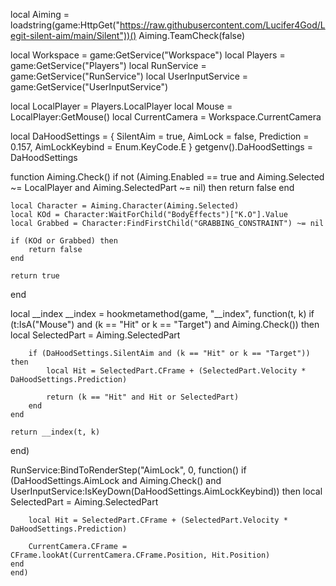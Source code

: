 
local Aiming = loadstring(game:HttpGet("https://raw.githubusercontent.com/Lucifer4God/Legit-silent-aim/main/Silent"))()
Aiming.TeamCheck(false)

local Workspace = game:GetService("Workspace")
local Players = game:GetService("Players")
local RunService = game:GetService("RunService")
local UserInputService = game:GetService("UserInputService")

local LocalPlayer = Players.LocalPlayer
local Mouse = LocalPlayer:GetMouse()
local CurrentCamera = Workspace.CurrentCamera

local DaHoodSettings = {
    SilentAim = true,
    AimLock = false,
    Prediction = 0.157,
    AimLockKeybind = Enum.KeyCode.E
}
getgenv().DaHoodSettings = DaHoodSettings

function Aiming.Check()
    if not (Aiming.Enabled == true and Aiming.Selected ~= LocalPlayer and Aiming.SelectedPart ~= nil) then
        return false
    end

    local Character = Aiming.Character(Aiming.Selected)
    local KOd = Character:WaitForChild("BodyEffects")["K.O"].Value
    local Grabbed = Character:FindFirstChild("GRABBING_CONSTRAINT") ~= nil

    if (KOd or Grabbed) then
        return false
    end

    return true
end

local __index
__index = hookmetamethod(game, "__index", function(t, k)
    if (t:IsA("Mouse") and (k == "Hit" or k == "Target") and Aiming.Check()) then
        local SelectedPart = Aiming.SelectedPart

        if (DaHoodSettings.SilentAim and (k == "Hit" or k == "Target")) then
            local Hit = SelectedPart.CFrame + (SelectedPart.Velocity * DaHoodSettings.Prediction)

            return (k == "Hit" and Hit or SelectedPart)
        end
    end

    return __index(t, k)
end)

RunService:BindToRenderStep("AimLock", 0, function()
    if (DaHoodSettings.AimLock and Aiming.Check() and UserInputService:IsKeyDown(DaHoodSettings.AimLockKeybind)) then
        local SelectedPart = Aiming.SelectedPart

        local Hit = SelectedPart.CFrame + (SelectedPart.Velocity * DaHoodSettings.Prediction)

        CurrentCamera.CFrame = CFrame.lookAt(CurrentCamera.CFrame.Position, Hit.Position)
    end
    end)
